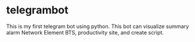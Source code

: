 # telegrambot

This is my first telegram bot using python. 
This bot can visualize summary alarm Network Element BTS, productivity site, and create script.

